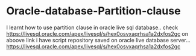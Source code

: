 # Oracle-database-Partition-clause
I learnt how to use partition clause in oracle live sql database..
check https://livesql.oracle.com/apex/livesql/s/hex0osvxaqrhsa1a2dxfos2gc 
on aboove link i have script repository saved on oracle live database server...
https://livesql.oracle.com/apex/livesql/s/hex0osvxaqrhsa1a2dxfos2gc
